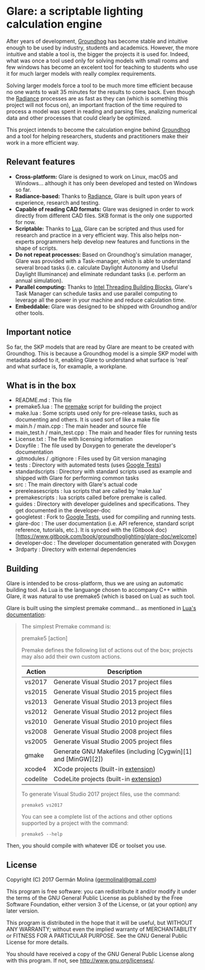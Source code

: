 # Glare: a scriptable lighting calculation engine

After years of development, [Groundhog](http://www.groundhoglighting.com) has 
become stable and intuitive enough to be used by industry, students and 
academics. However, the more intuitive and stable a tool is, the bigger
the projects it is used for. Indeed, what was once a tool used only for solving 
models with small rooms and few windows has become an excelent tool for
teaching to students who use it for much larger models with really complex
requirements.

Solving larger models force a tool to be much more time efficient because no 
one wants to wait 35 minutes for the results to come back. Even though the 
[Radiance](http://www.radiance-online.org) processes are as fast as they can
(which is something this project will not focus on), an important fraction 
of the time required to process a model was spent in reading and parsing files,
analizing numerical data and other processes that could clearly be optimized.

This project intends to become the calculation engine behind [Groundhog](http://www.groundhoglighting.com)
and a tool for helping researchers, students and practitioners make their
work in a more efficient way.


## Relevant features

- **Cross-platform:** Glare is designed to work on Linux, macOS and Windows... although 
it has only been developed and tested on Windows so far.
- **Radiance-based:** Thanks to [Radiance](http://www.radiance-online.org), Glare is
built upon years of experience, research and testing.
- **Capable of reading CAD formats:** Glare was designed in order to work directly from
different CAD files. SKB format is the only one supported for now.
- **Scriptable:** Thanks to [Lua](https://www.lua.org/), Glare can be scripted and thus 
used for research and practice in a very efficient way. This also helps non-experts
programmers help develop new features and functions in the shape of scripts.
- **Do not repeat processes:** Based on Groundhog's simulation manager, Glare
was provided with a Task-manager, which is able to understand several broad tasks (i.e. 
calculate Daylight Autonomy and Useful Daylight Illuminance) and eliminate redundant 
tasks (i.e. perform an annual simulation).
- **Parallel computing:** Thanks to [Intel Threading Building Blocks](https://github.com/01org/tbb),
Glare's Task Manager can schedule tasks and use parallel computing to leverage 
all the power in your machine and reduce calculation time.
- **Embeddable:** Glare was designed to be shipped with Groundhog and/or other tools.

## Important notice

So far, the SKP models that are read by Glare are meant to be created with Groundhog.
This is because a Groundhog model is a simple SKP model with metadata added to it, 
enabling Glare to understand what surface is 'real' and what surface is, for examaple,
a workplane.


## What is in the box

- README.md : This file
- premake5.lua : The [premake](https://premake.github.io/) script for building the project
- make.lua : Some scripts used only for pre-release tasks, such as documenting and others. 
It is used sort of like a make file
- main.h / main.cpp : The main header and source file
- main_test.h / main_test.cpp : The main and header files for running tests
- License.txt : The file with licensing information
- Doxyfile : The file used by Doxygen to generate the developer's documentation
- .gitmodules / .gitignore : Files used by Git version managing
- tests : Directory with automated tests (uses [Google Tests](https://github.com/google/googletest))
- standardscripts : Directory with standard scripts used as example and shipped with Glare for
performing common tasks
- src : The main directory with Glare's actual code
- prereleasescripts : lua scripts that are called by 'make.lua'
- premakescripts : lua scripts called before premake is called.
- guides : Directory with developer guidelines and specifications. They get documented in
the developer-doc
- googletest : Fork to [Google Tests](https://github.com/google/googletest), used for 
compiling and running tests.
- glare-doc : The user documentation (i.e. API reference, standard script reference, tutorials, etc.). 
It is synced with the (Gitbook doc)[https://www.gitbook.com/book/groundhoglighting/glare-doc/welcome]
- developer-doc : The developer documentation generated with Doxygen
- 3rdparty : Directory with external dependencies

## Building

Glare is intended to be cross-platform, thus we are using an automatic building tool. As Lua is the 
languange chosen to accompany C++ within Glare, it was natural to use premake5 (which is based on Lua)
as such tool.

Glare is built using the simplest premake command... as mentioned in [Lua's documentation](https://github.com/premake/premake-core/wiki/Using-Premake):

> The simplest Premake command is:
>
>    premake5 [action]
> 
> Premake defines the following list of actions out of the box; projects may also add their own custom actions.
> 
> | Action      | Description                                       |
> |-------------|---------------------------------------------------|
> | vs2017      | Generate Visual Studio 2017 project files         |
> | vs2015      | Generate Visual Studio 2015 project files         |
> | vs2013      | Generate Visual Studio 2013 project files         |
> | vs2012      | Generate Visual Studio 2012 project files         |
> | vs2010      | Generate Visual Studio 2010 project files         |
> | vs2008      | Generate Visual Studio 2008 project files         |
> | vs2005      | Generate Visual Studio 2005 project files         |
> | gmake       | Generate GNU Makefiles (including [Cygwin][1] and [MinGW][2]) |
> | xcode4      | XCode projects (built-in [extension](https://github.com/premake/premake-core/tree/master/modules/xcode)) |
> | codelite    | CodeLite projects (built-in [extension](https://github.com/premake/premake-core/tree/master/modules/codelite)) |
> 
> To generate Visual Studio 2017 project files, use the command:
> 
>     premake5 vs2017
> 
> You can see a complete list of the actions and other options supported by a project with the command:
> 
>     premake5 --help
> 

Then, you should compile with whatever IDE or toolset you use.

## License

Copyright (C) 2017 Germán Molina (germolinal@gmail.com)

This program is free software: you can redistribute it and/or modify
it under the terms of the GNU General Public License as published by
the Free Software Foundation, either version 3 of the License, or
(at your option) any later version.

This program is distributed in the hope that it will be useful,
but WITHOUT ANY WARRANTY; without even the implied warranty of
MERCHANTABILITY or FITNESS FOR A PARTICULAR PURPOSE.  See the
GNU General Public License for more details.

You should have received a copy of the GNU General Public License
along with this program.  If not, see <http://www.gnu.org/licenses/>.